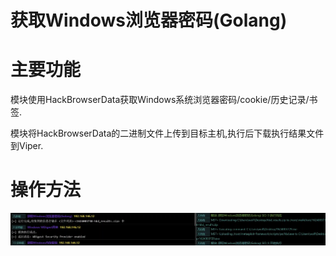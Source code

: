 # 获取Windows浏览器密码(Golang)

# 主要功能
模块使用HackBrowserData获取Windows系统浏览器密码/cookie/历史记录/书签. 

模块将HackBrowserData的二进制文件上传到目标主机,执行后下载执行结果文件到Viper.

# 操作方法
![](img\CredentialAccess_CredentialInFiles_BrowserData\1.webp)


